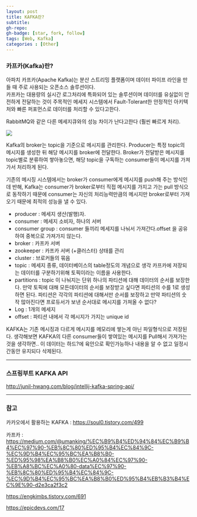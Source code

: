 ```yaml
---
layout: post
title: KAFKA란?
subtitle: 
gh-repo: 
gh-badge: [star, fork, follow]
tags: [Web, Kafka]
categories : [Other]
---
```


### 카프카(Kafka)란?

아파치 카프카(Apache Kafka)는 분산 스트리밍 플랫폼이며 데이터 파이프 라인을 만들 때 주로 사용되는 오픈소스 솔루션이다.  
카프카는 대용량의 실시간 로그처리에 특화되어 있는 솔루션이며 데이터를 유실없이 안전하게 전달하는 것이 주목적인 메세지 시스템에서 Fault-Tolerant한 안정적인 아키텍처와 빠른 퍼포먼스로 데이터를 처리할 수 있다고한다.

 RabbitMQ와 같은 다른 메세지큐와의 성능 차이가 난다고한다 (훨씬 빠르게 처리).


<img src=https://user-images.githubusercontent.com/45562285/65389251-21e18380-dd8f-11e9-9add-eb0c2e65e460.png>

 Kafka의 broker는 topic을 기준으로 메시지를 관리한다. Producer는 특정 topic의 메시지를 생성한 뒤 해당 메시지를 broker에 전달한다. Broker가 전달받은 메시지를 topic별로 분류하여 쌓아놓으면, 해당 topic을 구독하는 consumer들이 메시지를 가져가서 처리하게 된다.

기존의 메시징 시스템에서는 broker가 consumer에게 메시지를 push해 주는 방식인데 반해, Kafka는 consumer가 broker로부터 직접 메시지를 가지고 가는 pull 방식으로 동작하기 때문에 consumer는 자신의 처리능력만큼의 메시지만 broker로부터 가져오기 때문에 최적의 성능을 낼 수 있다.


- producer : 메세지 생산(발행)자.
- consumer : 메세지 소비자, 하나의 서버
- consumer group : consumer 들끼리 메세지를 나눠서 가져간다.offset 을 공유하여 중복으로 가져가지 않는다.
- broker : 카프카 서버
- zookeeper : 카프카 서버 (+클러스터) 상태를 관리
- cluster : 브로커들의 묶음
- topic : 메세지 종류, 데이터베이스의 table정도의 개념으로 생각
카프카에 저장되는 데이터를 구분하기위해 토픽이라는 이름을 사용한다.
- partitions : topic 이 나눠지는 단위
하나의 파티션에 대해 데이터의 순서를 보장한다.
만약 토픽에 대해 모든데이터의 순서를 보장받고 싶다면 파티션의 수를 1로 생성하면 된다. 파티션은 각각의 파티션에 대해서만 순서를 보장하고 만약 파티션의 숫작 많아진다면 프로듀서가 보낸 순서대로 메시지를 가져올 수 없다?
- Log : 1개의 메세지
- offset : 파티션 내에서 각 메시지가 가지는 unique id

KAFKA는 기존 메시징과 다르게 메시지를 메모리에 쌓는게 아닌 파일형식으로 저장된다.
생각해보면 KAFKA의 다른 consumer들이 쌓여있는 메시지를 Pull해서 가져가는 것을 생각하면..
이 데이터는 하드?에 육안으로 확인가능하나 내용을 알 수 없고 일정시간동안 유지되다 삭제된다.


---

### 스프링부트 KAFKA API 

http://junil-hwang.com/blog/intellij-kafka-spring-api/


---

### 참고

카카오에서 활용하는 KAFKA : https://soul0.tistory.com/499

카프카 : https://medium.com/@umanking/%EC%B9%B4%ED%94%84%EC%B9%B4%EC%97%90-%EB%8C%80%ED%95%B4%EC%84%9C-%EC%9D%B4%EC%95%BC%EA%B8%B0-%ED%95%98%EA%B8%B0%EC%A0%84%EC%97%90-%EB%A8%BC%EC%A0%80-data%EC%97%90-%EB%8C%80%ED%95%B4%EC%84%9C-%EC%9D%B4%EC%95%BC%EA%B8%B0%ED%95%B4%EB%B3%B4%EC%9E%90-d2e3ca2f3c2

https://engkimbs.tistory.com/691

https://epicdevs.com/17
